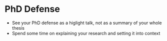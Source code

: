# PhD Defense

* See your PhD defense as a higlight talk, not as a summary of your whole thesis
* Spend some time on explaining your research and setting it into context
